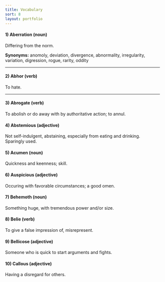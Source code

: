 ```yaml
---
title: Vocabulary
sort: 8
layout: portfolio
---
```


#### 1) Aberration (noun)
Differing from the norm.

**Synonyms:** anomoly, deviation, divergence, abnormality, irregularity, variation, digression, rogue, rarity, oddity

---

#### 2) Abhor (verb)
To hate.

---

#### 3) Abrogate (verb)
To abolish or do away with by authoritative action; to annul.

#### 4) Abstemious (adjective)
Not self-indulgent, abstaining, especially from eating and drinking. Sparingly used.

#### 5) Acumen (noun)
Quickness and keenness; skill.

#### 6) Auspicious (adjective)
Occuring with favorable circumstances; a good omen.

#### 7) Behemoth (noun)
Something huge, with tremendous power and/or size.

#### 8) Belie (verb)
To give a false impression of, misrepresent.

#### 9) Bellicose (adjective)
Someone who is quick to start arguments and fights.

#### 10) Callous (adjective)
Having a disregard for others.